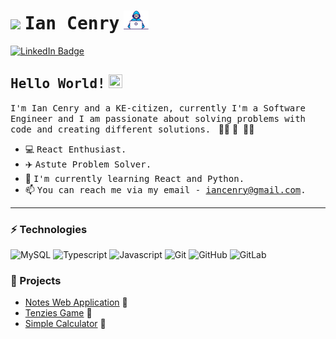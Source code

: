 #  <img src="https://media.tenor.com/images/17a04f152e6be03486439b85e3bb045b/tenor.gif" width="30px">   <samp>Ian Cenry</samp>   <img src="https://github.com/iancenry/iancenry/blob/main/assets/developer.gif" width="40px" height="30px">

[![LinkedIn Badge](https://img.shields.io/badge/LinkedIn-%23E4405F.svg?&style=flat-square&logo=linkedin&logoColor=white&color=071A2C&link=https://www.linkedin.com/in/iancenry/)](https://www.linkedin.com/in/iancenry/)

## <samp>Hello World!</samp> <img src="https://github.com/mupezzuol/mupezzuol/blob/master/assets/earth.gif" width="22px" height="22px">

<samp>I'm Ian Cenry and a KE-citizen, currently I'm a Software Engineer and I am passionate about solving problems with code and creating different solutions.
</samp>&nbsp;👨‍💻&nbsp;🚀
</samp>&nbsp;👨‍💻&nbsp;

- 💻&nbsp;<samp>React Enthusiast.</samp>
- ✈️&nbsp;<samp>Astute Problem Solver.</samp>
- 🌱&nbsp;<samp>I'm currently learning React and Python.</samp>
- 📫&nbsp;<samp>You can reach me via my email - iancenry@gmail.com.</samp>

---



###  ⚡ Technologies
![MySQL](https://img.shields.io/badge/-MySQL-e48a00?style=flat-square&logo=mysql)
![Typescript](https://img.shields.io/badge/-Typescript-white?style=flat-square&logo=Typescript)
![Javascript](https://img.shields.io/badge/Javascript-white?style=flat-square&logo=javascript)
![Git](https://img.shields.io/badge/-Git-white?style=flat-square&logo=git)
![GitHub](https://img.shields.io/badge/-GitHub-181717?style=flat-square&logo=github)
![GitLab](https://img.shields.io/badge/-GitLab-FCA121?style=flat-square&logo=gitlab)


### 🎩  Projects

- [Notes Web Application](https://github.com/iancenry/notes-app)  📓
- [Tenzies Game](https://github.com/iancenry/tenzies-game)   🎰
- [Simple Calculator](https://github.com/iancenry/simple-calculator)   🧮
